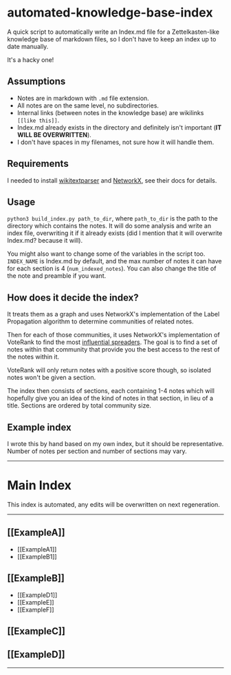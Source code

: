 # automated-knowledge-base-index

A quick script to automatically write an Index.md file for a Zettelkasten-like knowledge base of markdown files, so I don't have to keep an index up to date manually.

It's a hacky one!

## Assumptions

- Notes are in markdown with `.md` file extension.
- All notes are on the same level, no subdirectories.
- Internal links (between notes in the knowledge base) are wikilinks `[[like this]]`.
- Index.md already exists in the directory and definitely isn't important (**IT WILL BE OVERWRITTEN**).
- I don't have spaces in my filenames, not sure how it will handle them.

## Requirements

I needed to install [wikitextparser](https://pypi.org/project/wikitextparser/#installation) and [NetworkX](https://networkx.org/documentation/stable/install.html), see their docs for details.

## Usage

`python3 build_index.py path_to_dir`, where `path_to_dir` is the path to the directory which contains the notes. It will do some analysis and write an index file, overwriting it if it already exists (did I mention that it will overwrite Index.md? because it will).

You might also want to change some of the variables in the script too. `INDEX_NAME` is Index.md by default, and the max number of notes it can have for each section is 4 (`num_indexed_notes`). You can also change the title of the note and preamble if you want.

## How does it decide the index?

It treats them as a graph and uses NetworkX's implementation of the Label Propagation algorithm to determine communities of related notes.

Then for each of those communities, it uses NetworkX's implementation of VoteRank to find the most [influential spreaders](https://www.nature.com/articles/srep27823). The goal is to find a set of notes within that community that provide you the best access to the rest of the notes within it.

VoteRank will only return notes with a positive score though, so isolated notes won't be given a section.

The index then consists of sections, each containing 1-4 notes which will hopefully give you an idea of the kind of notes in that section, in lieu of a title. Sections are ordered by total community size.

## Example index

I wrote this by hand based on my own index, but it should be representative. Number of notes per section and number of sections may vary.

---

# Main Index

This index is automated, any edits will be overwritten on next regeneration.

---

## [[ExampleA]]
- [[ExampleA1]]
- [[ExampleB1]]

## [[ExampleB]]
- [[ExampleD1]]
- [[ExampleE]]
- [[ExampleF]]

## [[ExampleC]]

## [[ExampleD]]

---
